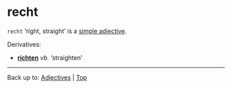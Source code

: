 # recht

`recht` ‘right, straight’ is a [simple adjective](../../simpleAdjectives.md).

Derivatives:
- **[richten](../../../verbs/r/ri/richten.md)** *vb.* ‘straighten’

----

Back up to: [Adjectives](../../index.md) | [Top](../../../index.md)
